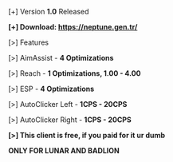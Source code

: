 [+] Version **1.0** Released

**[+] Download: https://neptune.gen.tr/**

[>] Features

[>] AimAssist - **4 Optimizations**

[>] Reach - **1 Optimizations, 1.00 - 4.00**

[>] ESP - **4 Optimizations**

[>] AutoClicker Left - **1CPS - 20CPS**

[>] AutoClicker Right - **1CPS - 20CPS**

**[>] This client is free, if you paid for it ur dumb**

**ONLY FOR LUNAR AND BADLION**
